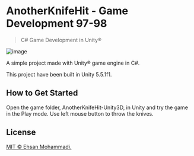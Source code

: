 # AnotherKnifeHit - Game Development 97-98

> C# Game Development in Unity®

![image](https://github.com/ehsan-mohammadi/AnotherKnifeHit-Unity3D/blob/master/GIF/Image2.gif)

A simple project made with Unity® game engine in C#.

This project have been built in Unity 5.5.1f1.

## How to Get Started

Open the game folder, AnotherKnifeHit-Unity3D, in Unity and try the game in the Play mode. Use left mouse button to throw the knives.

## License

[MIT © Ehsan Mohammadi.](../master/LICENSE)

